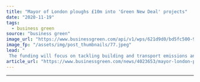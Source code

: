 ```yaml
---
title: "Mayor of London ploughs £10m into 'Green New Deal' projects"
date: "2020-11-19"
tags: 
  - business green
source: "business green"
image_url: "https://www.businessgreen.com/api/v1/wps/621d9d0/bd5fc500-97f1-4551-8b2b-d67f856c77c6/6/london-view-185x114.jpeg"
image_fp: "/assets/img/post_thumbnails/77.jpeg"
lead: "
 The funding will focus on tackling building and transport emissions and supporting new green businesses, according to City Hall ..."
article_url: "https://www.businessgreen.com/news/4023653/mayor-london-ploughs-gbp10m-green-deal-projects"
---
```


---
